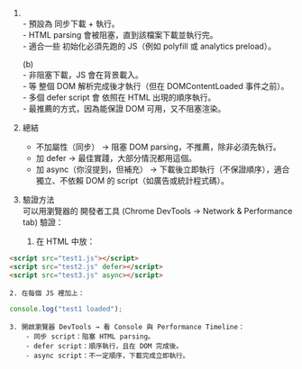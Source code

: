 1. <script> 應該放在哪裡？  
HTML 中 <script> 標籤可以放在三個常見位置：  
	1. <head> 中（未加 defer/async）  
		- 瀏覽器在讀取 HTML 時會 中斷解析，去下載並執行 JS，然後才繼續解析後續 DOM。  
		- 缺點：頁面渲染會被阻塞（阻塞渲染）。  
		- 用途：極少數情況需要 在頁面渲染前就執行 JS，例如 polyfill 或必須先載入的設定。  
	2. <head> 中 + defer  
		- 瀏覽器會在 背景下載 JS，但等到 DOM 完全解析後 才依序執行。  
		- 不會阻塞 HTML 解析。  
		- 最佳實踐之一（適合大部分情境）。  
	3. 放在 <body> 結尾（</body> 前）  
		- 常見的早期做法，因為這樣可以讓 HTML 先載入，最後才執行 JS，避免阻塞頁面。  
		- 與 <script defer> 的效果類似，但 defer 更語意化，且能保持 <head> 結構清晰。  
	✅ 最佳實踐  
	現代網頁開發中，建議 將 <script src="..."> 放在 <head>，並加上 defer。  
	原因：  
	- 保持結構清楚（所有資源宣告集中在 <head>）。  
	- 不阻塞 HTML parsing。  
	- 執行時機統一（DOM 解析完成後執行）。  

2. src 與 defer 的差異  
（注意：正確屬性是 src，你寫成了 scr，應該修正成 src）  
	(a) <script src="index.js"></script>	  
		- 預設為 同步下載 + 執行。  
		- HTML parsing 會被阻塞，直到該檔案下載並執行完。  
		- 適合一些 初始化必須先跑的 JS（例如 polyfill 或 analytics preload）。  

	(b) <script src="index.js" defer></script>  
		- 非阻塞下載，JS 會在背景載入。  
		- 等 整個 DOM 解析完成後才執行（但在 DOMContentLoaded 事件之前）。  
		- 多個 defer script 會 依照在 HTML 出現的順序執行。  
		- 最推薦的方式，因為能保證 DOM 可用，又不阻塞渲染。  
  
3. 總結  
	- 不加屬性（同步） → 阻塞 DOM parsing，不推薦，除非必須先執行。  
	- 加 defer → 最佳實踐，大部分情況都用這個。  
	- 加 async（你沒提到，但補充） → 下載後立即執行（不保證順序），適合獨立、不依賴 DOM 的 script（如廣告或統計程式碼）。  

4. 驗證方法  
可以用瀏覽器的 開發者工具 (Chrome DevTools → Network & Performance tab) 驗證：  
	1. 在 HTML 中放：  
```html
<script src="test1.js"></script>
<script src="test2.js" defer></script>
<script src="test3.js" async></script>
```

	2. 在每個 JS 裡加上：  
```JavaScript
console.log("test1 loaded");
```

	3. 開啟瀏覽器 DevTools → 看 Console 與 Performance Timeline：
		- 同步 script：阻塞 HTML parsing。
		- defer script：順序執行，且在 DOM 完成後。
		- async script：不一定順序，下載完成立即執行。
